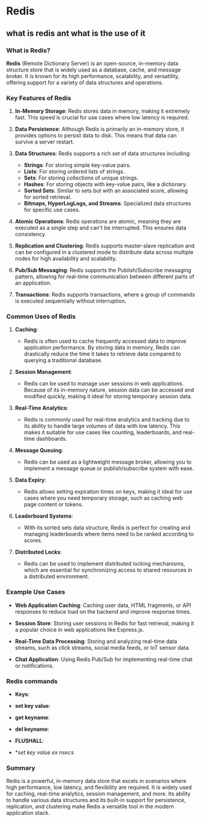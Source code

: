 # Redis

## what is redis ant what is the use of it

### What is Redis?

**Redis** (Remote Dictionary Server) is an open-source, in-memory data structure store that is widely used as a database, cache, and message broker. It is known for its high performance, scalability, and versatility, offering support for a variety of data structures and operations.

### Key Features of Redis

1. **In-Memory Storage**: Redis stores data in memory, making it extremely fast. This speed is crucial for use cases where low latency is required.

2. **Data Persistence**: Although Redis is primarily an in-memory store, it provides options to persist data to disk. This means that data can survive a server restart.

3. **Data Structures**: Redis supports a rich set of data structures including:
   - **Strings**: For storing simple key-value pairs.
   - **Lists**: For storing ordered lists of strings.
   - **Sets**: For storing collections of unique strings.
   - **Hashes**: For storing objects with key-value pairs, like a dictionary.
   - **Sorted Sets**: Similar to sets but with an associated score, allowing for sorted retrieval.
   - **Bitmaps, HyperLogLogs, and Streams**: Specialized data structures for specific use cases.

4. **Atomic Operations**: Redis operations are atomic, meaning they are executed as a single step and can't be interrupted. This ensures data consistency.

5. **Replication and Clustering**: Redis supports master-slave replication and can be configured in a clustered mode to distribute data across multiple nodes for high availability and scalability.

6. **Pub/Sub Messaging**: Redis supports the Publish/Subscribe messaging pattern, allowing for real-time communication between different parts of an application.

7. **Transactions**: Redis supports transactions, where a group of commands is executed sequentially without interruption.

### Common Uses of Redis

1. **Caching**:
   - Redis is often used to cache frequently accessed data to improve application performance. By storing data in memory, Redis can drastically reduce the time it takes to retrieve data compared to querying a traditional database.

2. **Session Management**:
   - Redis can be used to manage user sessions in web applications. Because of its in-memory nature, session data can be accessed and modified quickly, making it ideal for storing temporary session data.

3. **Real-Time Analytics**:
   - Redis is commonly used for real-time analytics and tracking due to its ability to handle large volumes of data with low latency. This makes it suitable for use cases like counting, leaderboards, and real-time dashboards.

4. **Message Queuing**:
   - Redis can be used as a lightweight message broker, allowing you to implement a message queue or publish/subscribe system with ease.

5. **Data Expiry**:
   - Redis allows setting expiration times on keys, making it ideal for use cases where you need temporary storage, such as caching web page content or tokens.

6. **Leaderboard Systems**:
   - With its sorted sets data structure, Redis is perfect for creating and managing leaderboards where items need to be ranked according to scores.

7. **Distributed Locks**:
   - Redis can be used to implement distributed locking mechanisms, which are essential for synchronizing access to shared resources in a distributed environment.

### Example Use Cases

- **Web Application Caching**: Caching user data, HTML fragments, or API responses to reduce load on the backend and improve response times.
  
- **Session Store**: Storing user sessions in Redis for fast retrieval, making it a popular choice in web applications like Express.js.

- **Real-Time Data Processing**: Storing and analyzing real-time data streams, such as click streams, social media feeds, or IoT sensor data.

- **Chat Application**: Using Redis Pub/Sub for implementing real-time chat or notifications.


### Redis commands

- **Keys**:

- **set key value**:

- **get keyname**:

- **del keyname**:

- **FLUSHALL**:

- **set key value ex nsecs*

### Summary

Redis is a powerful, in-memory data store that excels in scenarios where high performance, low latency, and flexibility are required. It is widely used for caching, real-time analytics, session management, and more. Its ability to handle various data structures and its built-in support for persistence, replication, and clustering make Redis a versatile tool in the modern application stack.
